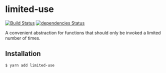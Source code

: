 # limited-use

[![Build Status](https://travis-ci.org/albytseng/limited-use.svg?branch=master)](https://travis-ci.org/albytseng/limited-use) [![dependencies Status](https://david-dm.org/albytseng/limited-use/status.svg)](https://david-dm.org/albytseng/limited-use)

A convenient abstraction for functions that should only be invoked a limited number of times.

## Installation

```bash
$ yarn add limited-use
```
